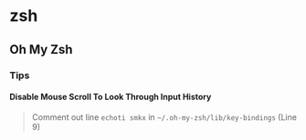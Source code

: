 # zsh

## Oh My Zsh

### Tips

#### Disable Mouse Scroll To Look Through Input History

> Comment out line `echoti smkx` in `~/.oh-my-zsh/lib/key-bindings` (Line 9)
